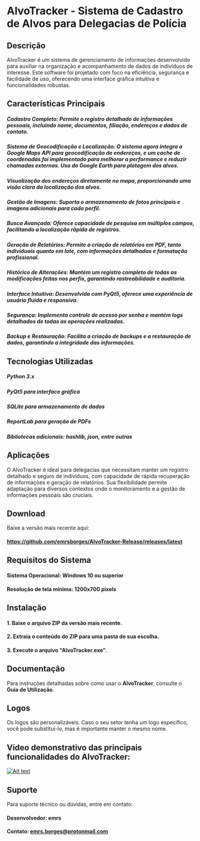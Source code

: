 # AlvoTracker - Sistema de Cadastro de Alvos para Delegacias de Polícia

## Descrição
AlvoTracker é um sistema de gerenciamento de informações desenvolvido para auxiliar na organização e acompanhamento de dados de indivíduos de interesse. Este software foi projetado com foco na eficiência, segurança e facilidade de uso, oferecendo uma interface gráfica intuitiva e funcionalidades robustas.

## Características Principais
##### Cadastro Completo: Permite o registro detalhado de informações pessoais, incluindo nome, documentos, filiação, endereços e dados de contato.
##### Sistema de Geocodificação e Localização: O sistema agora integra a Google Maps API para geocodificação de endereços, e um cache de coordenadas foi implementado para melhorar a performance e reduzir chamadas externas. Uso do Google Earth para plotagem dos alvos.
##### Visualização dos endereços diretamente no mapa, proporcionando uma visão clara da localização dos alvos.
##### Gestão de Imagens: Suporta o armazenamento de fotos principais e imagens adicionais para cada perfil.
##### Busca Avançada: Oferece capacidade de pesquisa em múltiplos campos, facilitando a localização rápida de registros.
##### Geração de Relatórios: Permite a criação de relatórios em PDF, tanto individuais quanto em lote, com informações detalhadas e formatação profissional.
##### Histórico de Alterações: Mantém um registro completo de todas as modificações feitas nos perfis, garantindo rastreabilidade e auditoria.
##### Interface Intuitiva: Desenvolvida com PyQt5, oferece uma experiência de usuário fluida e responsiva.
##### Segurança: Implementa controle de acesso por senha e mantém logs detalhados de todas as operações realizadas.
##### Backup e Restauração: Facilita a criação de backups e a restauração de dados, garantindo a integridade das informações.

## Tecnologias Utilizadas
##### Python 3.x
##### PyQt5 para interface gráfica
##### SQLite para armazenamento de dados
##### ReportLab para geração de PDFs
##### Bibliotecas adicionais: hashlib, json, entre outras

## Aplicações
O AlvoTracker é ideal para delegacias que necessitam manter um registro detalhado e seguro de indivíduos, com capacidade de rápida recuperação de informações e geração de relatórios. Sua flexibilidade permite adaptação para diversos contextos onde o monitoramento e a gestão de informações pessoais são cruciais.

## Download
Baixe a versão mais recente aqui:
#### https://github.com/emrsborges/AlvoTracker-Release/releases/latest

## Requisitos do Sistema
#### Sistema Operacional: Windows 10 ou superior
#### Resolução de tela mínima: 1200x700 pixels

## Instalação
#### 1. Baixe o arquivo ZIP da versão mais recente.
#### 2. Extraia o conteúdo do ZIP para uma pasta de sua escolha.
#### 3. Execute o arquivo "AlvoTracker.exe".

## Documentação
Para instruções detalhadas sobre como usar o **AlvoTracker**, consulte o **Guia de Utilização**.

## Logos
Os logos são personalizáveis. Caso o seu setor tenha um logo específico, você pode substituí-lo, mas é importante manter o mesmo nome.

## Vídeo demonstrativo das principais funcionalidades do AlvoTracker: 

[![Alt text](https://github.com/user-attachments/assets/db571d4d-ccdc-4d78-814c-3d493df7d194)](https://youtu.be/hosMC2tcq-A)

## Suporte
Para suporte técnico ou dúvidas, entre em contato:

#### Desenvolvedor: emrs
#### Contato: emrs.borges@protonmail.com
